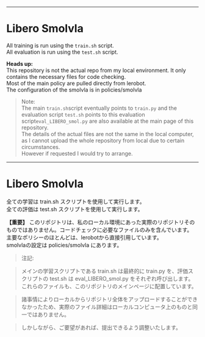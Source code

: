 
---

# Libero Smolvla

All training is run using the `train.sh` script.  
All evaluation is run using the `test.sh` script.

**Heads up:**  
This repository is not the actual repo from my local environment. It only contains the necessary files for code checking.  
Most of the main policy are pulled directly from lerobot.  
The configuration of the smolvla is in policies/smolvla

> Note:  
> The main `train.sh`script eventually points to `train.py` and the evaluation script `test.sh` points to this evaluation script`eval_LIBERO_smol.py` are also available at the main page of this repository.  
> The details of the actual files are not the same in the local computer, as I cannot upload the whole repository from local due to certain circumstances.  
> However if requested I would try to arrange.


---

# Libero Smolvla
全ての学習は train.sh スクリプトを使用して実行します。  
全ての評価は test.sh スクリプトを使用して実行します。  

**【重要】**
このリポジトリは、私のローカル環境にあった実際のリポジトリそのものではありません。コードチェックに必要なファイルのみを含んでいます。  
主要なポリシーのほとんどは、lerobotから直接引用しています。  
smolvlaの設定は policies/smolvla にあります。  

>注記:

>メインの学習スクリプトである train.sh は最終的に train.py を、評価スクリプトの test.sh は eval_LIBERO_smol.py をそれぞれ呼び出します。これらのファイルも、このリポジトリのメインページに配置しています。  

>諸事情によりローカルからリポジトリ全体をアップロードすることができなかったため、実際のファイル詳細はローカルコンピュータ上のものと同一ではありません。  

>しかしながら、ご要望があれば、提出できるよう調整いたします。  
